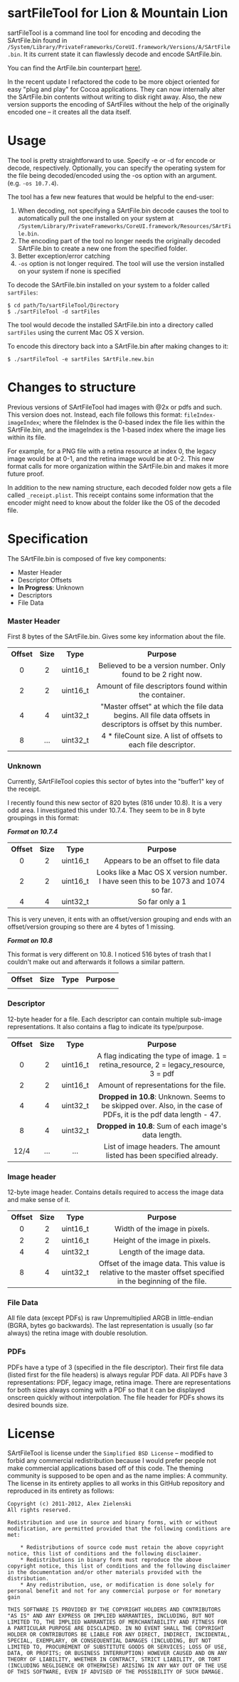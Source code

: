 sartFileTool for Lion & Mountain Lion
===================================
sartFileTool is a command line tool for encoding and decoding the SArtFile.bin found in `/System/Library/PrivateFrameworks/CoreUI.framework/Versions/A/SArtFile.bin`. It its current state it can flawlessly decode and encode SArtFile.bin. 

You can find the ArtFile.bin counterpart [here!](https://github.com/alexzielenski/artFileTool).

In the recent update I refactored the code to be more object oriented for easy "plug and play" for Cocoa applications. They can now internally alter the SArtFile.bin contents without writing to disk right away. Also, the new version supports the encoding of SArtFiles without the help of the originally encoded one – it creates all the data itself.

Usage
===
The tool is pretty straightforward to use. Specify -e or -d for encode or decode, respectively. Optionally, you can specify the operating system for the file being decoded/encoded using the -os option with an argument. (e.g. `-os 10.7.4`).

The tool has a few new features that would be helpful to the end-user:
<ol>
	<li>When decoding, not specifying a SArtFile.bin decode causes the tool to automatically pull the one installed on your system at <code>/System/Library/PrivateFrameworks/CoreUI.framework/Resources/SArtFile.bin</code>.
	<li>The encoding part of the tool no longer needs the originally decoded SArtFile.bin to create a new one from the specified folder.
	<li>Better exception/error catching</li>
	<li><code>-os</code> option is not longer required. The tool will use the version installed on your system if none is specified</li>
</ol>

To decode the SArtFile.bin installed on your system to a folder called `sartFiles`:

```
$ cd path/To/sartFileTool/Directory
$ ./sartFileTool -d sartFiles
```

The tool would decode the installed SArtFile.bin into a directory called `sartFiles` using the current Mac OS X version.

To encode this directory back into a SArtFile.bin after making changes to it:

```
$ ./sartFileTool -e sartFiles SArtFile.new.bin
```

Changes to structure
===

Previous versions of SArtFileTool had images with @2x or pdfs and such. This version does not. Instead, each file follows this format: `fileIndex-imageIndex`; where the fileIndex is the 0-based index the file lies within the SArtFile.bin, and the imageIndex is the 1-based index where the image lies within its file.

For example, for a PNG file with a retina resource at index 0, the legacy image would be at 0-1, and the retina image would be at 0-2. This new format calls for more organization within the SArtFile.bin and makes it more future proof.

In addition to the new naming structure, each decoded folder now gets a file called `_receipt.plist`. This receipt contains some information that the encoder might need to know about the folder like the OS of the decoded file.

Specification
===
The SArtFile.bin is composed of five key components:

<ul> 
<li>Master Header</li>
<li>Descriptor Offsets</li>
<li><b>In Progress</b>: Unknown</li>
<li>Descriptors</li>
<li>File Data</li>
</ul>

### Master Header

First 8 bytes of the SArtFile.bin. Gives some key information about the file.

<table>
	<tr>
		<th>Offset</th>
		<th>Size</th>
		<th>Type</th>
		<th>Purpose</th>
	</tr>
	<tr style="text-align: center">
		<td>0</td>
		<td>2</td>
		<td>uint16_t</td>
		<td>Believed to be a version number. Only found to be 2 right now.</td>
	</tr>
	<tr style="text-align: center">
		<td>2</td>
		<td>2</td>
		<td>uint16_t</td>
		<td>Amount of file descriptors found within the container.</td>
	</tr>
	<tr style="text-align: center">
		<td>4</td>
		<td>4</td>
		<td>uint32_t</td>
		<td>"Master offset" at which the file data begins. All file data offsets in descriptors is offset by this number.</td>
	</tr>
	<tr style="text-align: center">
		<td>8</td>
		<td>…</td>
		<td>uint32_t</td>
		<td>4 * fileCount size. A list of offsets to each file descriptor.</td>
	</tr>
</table>

### Unknown

Currently, SArtFileTool copies this sector of bytes into the "buffer1" key of the receipt.

I recently found this new sector of 820 bytes (816 under 10.8). It is a very odd area. I investigated this under 10.7.4. They seem to be in 8 byte groupings in this format:

***Format on 10.7.4***

<table>
	<tr>
		<th>Offset</th>
		<th>Size</th>
		<th>Type</th>
		<th>Purpose</th>
	</tr>
	<tr style="text-align: center">
		<td>0</td>
		<td>2</td>
		<td>uint16_t</td>
		<td>Appears to be an offset to file data</td>
	</tr>
	<tr style="text-align: center">
		<td>2</td>
		<td>2</td>
		<td>uint16_t</td>
		<td>Looks like a Mac OS X version number. I have seen this to be 1073 and 1074 so far.</td>
	</tr>
	<tr style="text-align: center">
		<td>4</td>
		<td>4</td>
		<td>uint32_t</td>
		<td>So far only a 1</td>
	</tr>
</table>

This is very uneven, it ents with an offset/version grouping and ends with an offset/version grouping so there are 4 bytes of 1 missing.

***Format on 10.8***

This format is very different on 10.8. I noticed 516 bytes of trash that I couldn't make out and afterwards it follows a similar pattern.

<table>
	<tr>
		<th>Offset</th>
		<th>Size</th>
		<th>Type</th>
		<th>Purpose</th>
	</tr>
	<tr style="text-align: center">
		<td></td>
		<td></td>
		<td></td>
		<td></td>
	</tr>
</table>

### Descriptor

12-byte header for a file. Each descriptor can contain multiple sub-image representations. It also contains a flag to indicate its type/purpose.

<table>
	<tr>
		<th>Offset</th>
		<th>Size</th>
		<th>Type</th>
		<th>Purpose</th>
	</tr>
	<tr style="text-align: center">
		<td>0</td>
		<td>2</td>
		<td>uint16_t</td>
		<td>A flag indicating the type of image. 1 = retina_resource, 2 = legacy_resource, 3 = pdf</td>
	</tr>
	<tr style="text-align: center">
		<td>2</td>
		<td>2</td>
		<td>uint16_t</td>
		<td>Amount of representations for the file.</td>
	</tr>
	<tr style="text-align: center">
		<td>4</td>
		<td>4</td>
		<td>uint32_t</td>
		<td><b>Dropped in 10.8</b>: Unknown. Seems to be skipped over. Also, in the case of PDFs, it is the pdf data length - 47.</td>
	</tr>
	<tr style="text-align: center">
		<td>8</td>
		<td>4</td>
		<td>uint32_t</td>
		<td><b>Dropped in 10.8</b>: Sum of each image's data length.</td>
	</tr>
	<tr style="text-align: center">
		<td>12/4</td>
		<td>…</td>
		<td>…</td>
		<td>List of image headers. The amount listed has been specified already.</td>
	</tr>
</table>

### Image header

12-byte image header. Contains details required to access the image data and make sense of it.

<table>
	<tr>
		<th>Offset</th>
		<th>Size</th>
		<th>Type</th>
		<th>Purpose</th>
	</tr>
	<tr style="text-align: center">
		<td>0</td>
		<td>2</td>
		<td>uint16_t</td>
		<td>Width of the image in pixels.</td>
	</tr>
	<tr style="text-align: center">
		<td>2</td>
		<td>2</td>
		<td>uint16_t</td>
		<td>Height of the image in pixels.</td>
	</tr>
	<tr style="text-align: center">
		<td>4</td>
		<td>4</td>
		<td>uint32_t</td>
		<td>Length of the image data.</td>
	</tr>
	<tr style="text-align: center">
		<td>8</td>
		<td>4</td>
		<td>uint32_t</td>
		<td>Offset of the image data. This value is relative to the master offset specified in the beginning of the file.</td>
	</tr>
</table>

### File Data

All file data (except PDFs) is raw Unpremultiplied ARGB in little-endian (BGRA, bytes go backwards). The last representation is usually (so far always) the retina image with double resolution.

### PDFs

PDFs have a type of 3 (specified in the file descriptor). Their first file data (listed first for the file headers) is always regular PDF data. All PDFs have 3 representations: PDF, legacy image, retina image. There are representations for both sizes always coming with a PDF so that it can be displayed onscreen quickly without interpolation. The file header for PDFs shows its desired bounds size.


License
===================================
SArtFileTool is license under the `Simplified BSD License` – modified to forbid any commercial redistribution because I would prefer people not make commercial applications based off of this code. The theming community is supposed to be open and as the name implies: A community. The license in its entirety applies to all works in this GitHub repository and reproduced in its entirety as follows:


```
Copyright (c) 2011-2012, Alex Zielenski
All rights reserved.

Redistribution and use in source and binary forms, with or without modification, are permitted provided that the following conditions are met:

    * Redistributions of source code must retain the above copyright notice, this list of conditions and the following disclaimer.
    * Redistributions in binary form must reproduce the above copyright notice, this list of conditions and the following disclaimer in the documentation and/or other materials provided with the distribution.
    * Any redistribution, use, or modification is done solely for personal benefit and not for any commercial purpose or for monetary gain

THIS SOFTWARE IS PROVIDED BY THE COPYRIGHT HOLDERS AND CONTRIBUTORS "AS IS" AND ANY EXPRESS OR IMPLIED WARRANTIES, INCLUDING, BUT NOT LIMITED TO, THE IMPLIED WARRANTIES OF MERCHANTABILITY AND FITNESS FOR A PARTICULAR PURPOSE ARE DISCLAIMED. IN NO EVENT SHALL THE COPYRIGHT HOLDER OR CONTRIBUTORS BE LIABLE FOR ANY DIRECT, INDIRECT, INCIDENTAL, SPECIAL, EXEMPLARY, OR CONSEQUENTIAL DAMAGES (INCLUDING, BUT NOT LIMITED TO, PROCUREMENT OF SUBSTITUTE GOODS OR SERVICES; LOSS OF USE, DATA, OR PROFITS; OR BUSINESS INTERRUPTION) HOWEVER CAUSED AND ON ANY THEORY OF LIABILITY, WHETHER IN CONTRACT, STRICT LIABILITY, OR TORT (INCLUDING NEGLIGENCE OR OTHERWISE) ARISING IN ANY WAY OUT OF THE USE OF THIS SOFTWARE, EVEN IF ADVISED OF THE POSSIBILITY OF SUCH DAMAGE.

```

